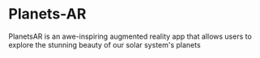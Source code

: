 # Planets-AR
PlanetsAR is an awe-inspiring augmented reality app that allows users to explore the stunning beauty of our solar system's planets
